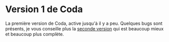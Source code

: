 # Version 1 de Coda

La première version de Coda, active jusqu'à il y a peu. Quelques bugs sont présents, je vous conseille plus la [seconde version](https://github.com/Nino-fr/coda-bot/tree/v2) qui est beaucoup mieux et beaucoup plus complète.
